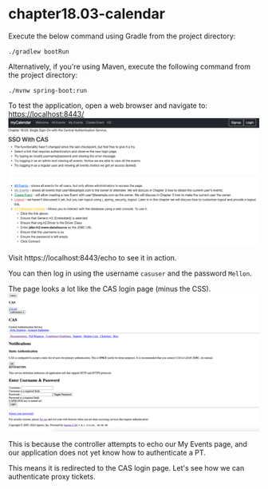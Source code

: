 # chapter18.03-calendar #

Execute the below command using Gradle from the project directory:

```shell
./gradlew bootRun
```

Alternatively, if you're using Maven, execute the following command from the project directory:

```shell
./mvnw spring-boot:run
```

To test the application, open a web browser and navigate to:
[https://localhost:8443/](https://localhost:8443/)
![img.png](docs/img.png)


Visit https://localhost:8443/echo to see it in action. 

You can then log in using the username `casuser` and the password `Mellon`.

The page looks a lot like the CAS login page (minus the CSS).
![img.png](docs/img_1.png)

This is because the controller attempts to echo our My Events page, and our application does not yet know how to authenticate a PT.

This means it is redirected to the CAS login page. Let's see how we can authenticate proxy tickets.




